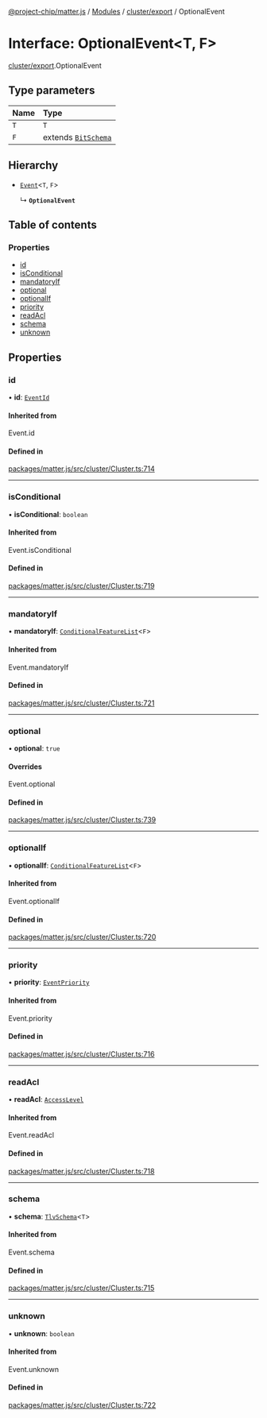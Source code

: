 [@project-chip/matter.js](../README.md) / [Modules](../modules.md) / [cluster/export](../modules/cluster_export.md) / OptionalEvent

# Interface: OptionalEvent\<T, F\>

[cluster/export](../modules/cluster_export.md).OptionalEvent

## Type parameters

| Name | Type |
| :------ | :------ |
| `T` | `T` |
| `F` | extends [`BitSchema`](../modules/schema_export.md#bitschema) |

## Hierarchy

- [`Event`](../modules/cluster_export.md#event)\<`T`, `F`\>

  ↳ **`OptionalEvent`**

## Table of contents

### Properties

- [id](cluster_export.OptionalEvent.md#id)
- [isConditional](cluster_export.OptionalEvent.md#isconditional)
- [mandatoryIf](cluster_export.OptionalEvent.md#mandatoryif)
- [optional](cluster_export.OptionalEvent.md#optional)
- [optionalIf](cluster_export.OptionalEvent.md#optionalif)
- [priority](cluster_export.OptionalEvent.md#priority)
- [readAcl](cluster_export.OptionalEvent.md#readacl)
- [schema](cluster_export.OptionalEvent.md#schema)
- [unknown](cluster_export.OptionalEvent.md#unknown)

## Properties

### id

• **id**: [`EventId`](../modules/datatype_export.md#eventid)

#### Inherited from

Event.id

#### Defined in

[packages/matter.js/src/cluster/Cluster.ts:714](https://github.com/project-chip/matter.js/blob/e87b236f/packages/matter.js/src/cluster/Cluster.ts#L714)

___

### isConditional

• **isConditional**: `boolean`

#### Inherited from

Event.isConditional

#### Defined in

[packages/matter.js/src/cluster/Cluster.ts:719](https://github.com/project-chip/matter.js/blob/e87b236f/packages/matter.js/src/cluster/Cluster.ts#L719)

___

### mandatoryIf

• **mandatoryIf**: [`ConditionalFeatureList`](../modules/cluster_export.md#conditionalfeaturelist)\<`F`\>

#### Inherited from

Event.mandatoryIf

#### Defined in

[packages/matter.js/src/cluster/Cluster.ts:721](https://github.com/project-chip/matter.js/blob/e87b236f/packages/matter.js/src/cluster/Cluster.ts#L721)

___

### optional

• **optional**: ``true``

#### Overrides

Event.optional

#### Defined in

[packages/matter.js/src/cluster/Cluster.ts:739](https://github.com/project-chip/matter.js/blob/e87b236f/packages/matter.js/src/cluster/Cluster.ts#L739)

___

### optionalIf

• **optionalIf**: [`ConditionalFeatureList`](../modules/cluster_export.md#conditionalfeaturelist)\<`F`\>

#### Inherited from

Event.optionalIf

#### Defined in

[packages/matter.js/src/cluster/Cluster.ts:720](https://github.com/project-chip/matter.js/blob/e87b236f/packages/matter.js/src/cluster/Cluster.ts#L720)

___

### priority

• **priority**: [`EventPriority`](../enums/cluster_export.EventPriority.md)

#### Inherited from

Event.priority

#### Defined in

[packages/matter.js/src/cluster/Cluster.ts:716](https://github.com/project-chip/matter.js/blob/e87b236f/packages/matter.js/src/cluster/Cluster.ts#L716)

___

### readAcl

• **readAcl**: [`AccessLevel`](../enums/cluster_export.AccessLevel.md)

#### Inherited from

Event.readAcl

#### Defined in

[packages/matter.js/src/cluster/Cluster.ts:718](https://github.com/project-chip/matter.js/blob/e87b236f/packages/matter.js/src/cluster/Cluster.ts#L718)

___

### schema

• **schema**: [`TlvSchema`](../classes/tlv_export.TlvSchema.md)\<`T`\>

#### Inherited from

Event.schema

#### Defined in

[packages/matter.js/src/cluster/Cluster.ts:715](https://github.com/project-chip/matter.js/blob/e87b236f/packages/matter.js/src/cluster/Cluster.ts#L715)

___

### unknown

• **unknown**: `boolean`

#### Inherited from

Event.unknown

#### Defined in

[packages/matter.js/src/cluster/Cluster.ts:722](https://github.com/project-chip/matter.js/blob/e87b236f/packages/matter.js/src/cluster/Cluster.ts#L722)
